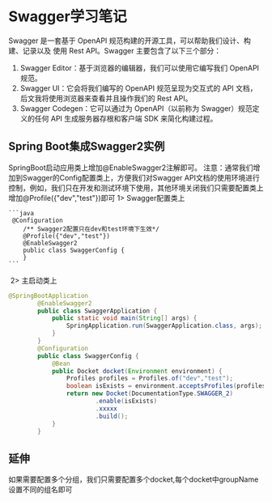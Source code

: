 # Swagger学习笔记
Swagger 是一套基于 OpenAPI 规范构建的开源工具，可以帮助我们设计、构建、记录以及
使用 Rest API。Swagger 主要包含了以下三个部分：
   1. Swagger Editor：基于浏览器的编辑器，我们可以使用它编写我们 OpenAPI 规范。
   2. Swagger UI：它会将我们编写的 OpenAPI 规范呈现为交互式的 API 文档，
      后文我将使用浏览器来查看并且操作我们的 Rest API。
   3. Swagger Codegen：它可以通过为 OpenAPI（以前称为 Swagger）规范定义的任何
      API 生成服务器存根和客户端 SDK 来简化构建过程。

## Spring Boot集成Swagger2实例
SpringBoot启动应用类上增加@EnableSwagger2注解即可。
注意：通常我们增加到Swagger的Config配置类上，方便我们对Swagger API文档的使用环境进行控制，例如，我们只在开发和测试环境下使用，其他环境关闭我们只需要配置类上增加@Profile({"dev","test"})即可
    1> Swagger配置类上  

    ```java
     @Configuration
        /** Swagger2配置只在dev和test环境下生效*/
        @Profile({"dev","test"})
        @EnableSwagger2
        public class SwaggerConfig {
        }
    ```
​    2> 主启动类上  

```java
@SpringBootApplication
        @EnableSwagger2
        public class SwaggerApplication {
            public static void main(String[] args) {
                SpringApplication.run(SwaggerApplication.class, args);
            }
        }
        @Configuration
        public class SwaggerConfig {
            @Bean
            public Docket docket(Environment environment) {
                Profiles profiles = Profiles.of("dev","test");
                boolean isExists = environment.acceptsProfiles(profiles);
                return new Docket(DocumentationType.SWAGGER_2)
                        .enable(isExists)
                        .xxxxx
                        .build();
            }
        }
```



## 延伸
如果需要配置多个分组，我们只需要配置多个docket,每个docket中groupName设置不同的组名即可
